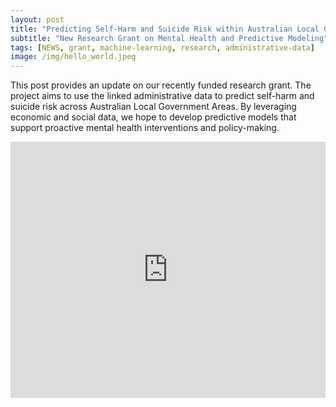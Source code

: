 ```yaml
---
layout: post
title: "Predicting Self-Harm and Suicide Risk within Australian Local Government Areas"
subtitle: "New Research Grant on Mental Health and Predictive Modeling"
tags: [NEWS, grant, machine-learning, research, administrative-data]
image: /img/hello_world.jpeg
---
```


This post provides an update on our recently funded research grant. The project aims to use the linked administrative data to predict self-harm and suicide risk across Australian Local Government Areas. By leveraging economic and social data, we hope to develop predictive models that support proactive mental health interventions and policy-making.

<iframe src="https://www.linkedin.com/embed/feed/update/urn:li:share:7260487262201610240" height="410" width="504" frameborder="0" allowfullscreen="" title="Embedded post"></iframe>
